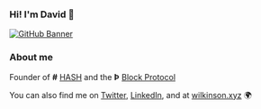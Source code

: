 [GitHub Banner]: https://github.com/nonparibus#hi-im-david-
[Twitter]: https://twitter.com/nonparibus
[LinkedIn]: https://linkedin.com/in/delta
[wilkinson.xyz]: https://wilkinson.xyz/?utm_medium=organic&utm_source=github_readme_nonparibus-profile_root

### Hi! I'm David 👋

[![GitHub Banner](https://hash.ai/cdn-cgi/imagedelivery/EipKtqu98OotgfhvKf6Eew/7c364a9c-032c-4829-8cc3-966250a00500/public)][GitHub Banner]

### About me

Founder of **#** [HASH](https://github.com/hashintel) and the **Þ** [Block Protocol](https://github.com/blockprotocol)

You can also find me on [Twitter], [LinkedIn], and at [wilkinson.xyz] 🌍 
